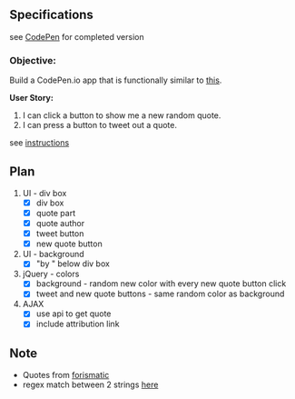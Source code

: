 ## Specifications

see [CodePen](http://codepen.io/gracen/full/QdwzBj/) for completed version


### Objective:
Build a CodePen.io app that is functionally similar to [this](https://codepen.io/FreeCodeCamp/full/ONjoLe/).

**User Story:**  

1. I can click a button to show me a new random quote.
2. I can press a button to tweet out a quote.

see [instructions](https://www.freecodecamp.com/challenges/build-a-random-quote-machine)


## Plan
1. UI - div box
    - [X] div box
    - [X] quote part
    - [X] quote author
    - [X] tweet button
    - [X] new quote button
2. UI - background
    - [X] "by <name>" below div box
3. jQuery - colors
    - [X] background - random new color with every new quote button click
    - [X] tweet and new quote buttons - same random color as background
4. AJAX
    - [X] use api to get quote
    - [X] include attribution link

## Note
- Quotes from [forismatic](http://forismatic.com/en/api/)
- regex match between 2 strings [here](http://stackoverflow.com/a/6110113)

